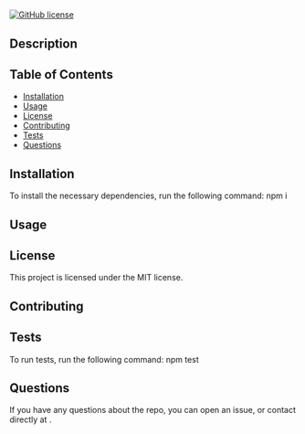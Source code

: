 
 # 
[![GitHub license](https://img.shields.io/badge/license-MIT-important.svg)](undefined)

  ## Description
  
  ## Table of Contents
  * [Installation](#installation)
  * [Usage](#usage)
  * [License](#license)
  * [Contributing](#contributing)
  * [Tests](#tests)
  * [Questions](#questions)
  ## Installation
  To install the necessary dependencies, run the following command:
  npm i
  ## Usage
  
  ## License
  This project is licensed under the MIT license.
  ## Contributing
  
  ## Tests
  To run tests, run the following command:
  npm test
  ## Questions
  If you have any questions about the repo, you can open an issue, or contact  directly at .
  